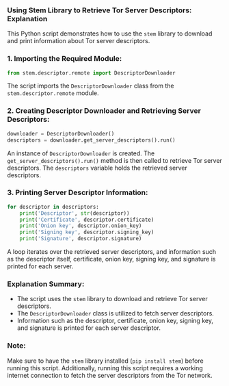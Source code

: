 ### **Using Stem Library to Retrieve Tor Server Descriptors: Explanation**

This Python script demonstrates how to use the `stem` library to download and print information about Tor server descriptors.

### **1. Importing the Required Module:**
```python
from stem.descriptor.remote import DescriptorDownloader
```

The script imports the `DescriptorDownloader` class from the `stem.descriptor.remote` module.

### **2. Creating Descriptor Downloader and Retrieving Server Descriptors:**
```python
downloader = DescriptorDownloader()
descriptors = downloader.get_server_descriptors().run()
```

An instance of `DescriptorDownloader` is created. The `get_server_descriptors().run()` method is then called to retrieve Tor server descriptors. The `descriptors` variable holds the retrieved server descriptors.

### **3. Printing Server Descriptor Information:**
```python
for descriptor in descriptors:
    print('Descriptor', str(descriptor))
    print('Certificate', descriptor.certificate)
    print('Onion key', descriptor.onion_key)
    print('Signing key', descriptor.signing_key)
    print('Signature', descriptor.signature)
```

A loop iterates over the retrieved server descriptors, and information such as the descriptor itself, certificate, onion key, signing key, and signature is printed for each server.

### **Explanation Summary:**
- The script uses the `stem` library to download and retrieve Tor server descriptors.
- The `DescriptorDownloader` class is utilized to fetch server descriptors.
- Information such as the descriptor, certificate, onion key, signing key, and signature is printed for each server descriptor.

### **Note:**
Make sure to have the `stem` library installed (`pip install stem`) before running this script. Additionally, running this script requires a working internet connection to fetch the server descriptors from the Tor network.
